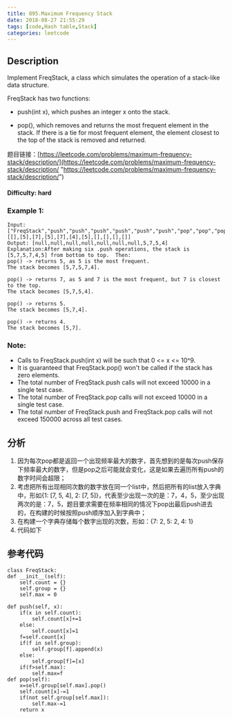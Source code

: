 ```yaml
---
title: 895.Maximum Frequency Stack
date: 2018-08-27 21:55:29
tags: [code,Hash table,Stack]
categories: leetcode
---
```

## Description

Implement FreqStack, a class which simulates the operation of a stack-like data structure.

FreqStack has two functions:

- push(int x), which pushes an integer x onto the stack.

- pop(), which removes and returns the most frequent element in the stack. 
If there is a tie for most frequent element, the element closest to the top of the stack is removed and returned.

题目链接：[https://leetcode.com/problems/maximum-frequency-stack/description/](https://leetcode.com/problems/maximum-frequency-stack/description/ "https://leetcode.com/problems/maximum-frequency-stack/description/")

#### Difficulty: hard

<!-- more -->

### Example 1:

	Input: ["FreqStack","push","push","push","push","push","push","pop","pop","pop","pop"],[[],[5],[7],[5],[7],[4],[5],[],[],[],[]]
	Output: [null,null,null,null,null,null,null,5,7,5,4]
	Explanation:After making six .push operations, the stack is [5,7,5,7,4,5] from bottom to top.  Then:
	pop() -> returns 5, as 5 is the most frequent.
	The stack becomes [5,7,5,7,4].

	pop() -> returns 7, as 5 and 7 is the most frequent, but 7 is closest to the top.
	The stack becomes [5,7,5,4].

	pop() -> returns 5.
	The stack becomes [5,7,4].

	pop() -> returns 4.
	The stack becomes [5,7].

### Note:

- Calls to FreqStack.push(int x) will be such that 0 <= x <= 10^9.
- It is guaranteed that FreqStack.pop() won't be called if the stack has zero elements.
- The total number of FreqStack.push calls will not exceed 10000 in a single test case.
- The total number of FreqStack.pop calls will not exceed 10000 in a single test case.
- The total number of FreqStack.push and FreqStack.pop calls will not exceed 150000 across all test cases.

## 分析

1. 因为每次pop都是返回一个出现频率最大的数字，首先想到的是每次push保存下频率最大的数字，但是pop之后可能就会变化，这是如果去遍历所有push的数字时间会超限；
2. 考虑把所有出现相同次数的数字放在同一个list中，然后把所有的list放入字典中，形如{1: [7, 5, 4], 2: [7, 5]}，代表至少出现一次的是：7，4，5，至少出现两次的是：7，5，题目要求需要在频率相同的情况下pop出最后push进去的，在构建的时候按照push顺序加入到字典中；
3. 在构建一个字典存储每个数字出现的次数，形如：{7: 2, 5: 2, 4: 1}
4. 代码如下

## 参考代码

	class FreqStack:
    def __init__(self):
        self.count = {}
        self.group = {}
        self.max = 0

    def push(self, x):
        if(x in self.count):
            self.count[x]+=1
        else:
            self.count[x]=1
        f=self.count[x]
        if(f in self.group):
            self.group[f].append(x)
        else:
            self.group[f]=[x]
        if(f>self.max):
            self.max=f
    def pop(self):
        x=self.group[self.max].pop()
        self.count[x]-=1
        if(not self.group[self.max]):
            self.max-=1
        return x